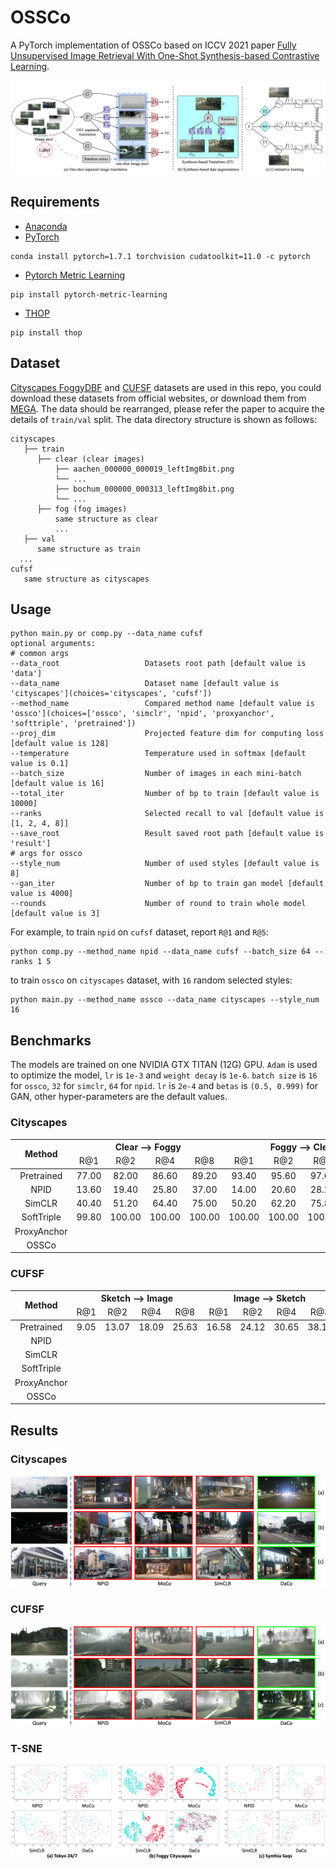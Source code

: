 # OSSCo

A PyTorch implementation of OSSCo based on ICCV 2021 paper
[Fully Unsupervised Image Retrieval With One-Shot Synthesis-based Contrastive Learning]().

![Network Architecture](result/structure.png)

## Requirements

- [Anaconda](https://www.anaconda.com/download/)
- [PyTorch](https://pytorch.org)

```
conda install pytorch=1.7.1 torchvision cudatoolkit=11.0 -c pytorch
```

- [Pytorch Metric Learning](https://kevinmusgrave.github.io/pytorch-metric-learning/)

```
pip install pytorch-metric-learning
```

- [THOP](https://github.com/Lyken17/pytorch-OpCounter)

```
pip install thop
```

## Dataset

[Cityscapes FoggyDBF](https://www.cityscapes-dataset.com/) and
[CUFSF](http://mmlab.ie.cuhk.edu.hk/archive/cufsf/) datasets are used in this repo, you could download these datasets
from official websites, or download them from [MEGA](https://mega.nz/folder/5sQD0QqK#zM5GfOSPvpPpfquGJd8Vjg). The data
should be rearranged, please refer the paper to acquire the details of `train/val` split. The data directory structure
is shown as follows:

 ```
 cityscapes
    ├── train
       ├── clear (clear images)
           ├── aachen_000000_000019_leftImg8bit.png
           └── ...
           ├── bochum_000000_000313_leftImg8bit.png
           └── ...
       ├── fog (fog images)
           same structure as clear
           ...         
    ├── val
       same structure as train
   ...
cufsf
    same structure as cityscapes
```

## Usage

```
python main.py or comp.py --data_name cufsf
optional arguments:
# common args
--data_root                   Datasets root path [default value is 'data']
--data_name                   Dataset name [default value is 'cityscapes'](choices='cityscapes', 'cufsf'])
--method_name                 Compared method name [default value is 'ossco'](choices=['ossco', 'simclr', 'npid', 'proxyanchor', 'softtriple', 'pretrained'])
--proj_dim                    Projected feature dim for computing loss [default value is 128]
--temperature                 Temperature used in softmax [default value is 0.1]
--batch_size                  Number of images in each mini-batch [default value is 16]
--total_iter                  Number of bp to train [default value is 10000]
--ranks                       Selected recall to val [default value is [1, 2, 4, 8]]
--save_root                   Result saved root path [default value is 'result']
# args for ossco
--style_num                   Number of used styles [default value is 8]
--gan_iter                    Number of bp to train gan model [default value is 4000]
--rounds                      Number of round to train whole model [default value is 3]
```

For example, to train `npid` on `cufsf` dataset, report `R@1` and `R@5`:

```
python comp.py --method_name npid --data_name cufsf --batch_size 64 --ranks 1 5
```

to train `ossco` on `cityscapes` dataset, with `16` random selected styles:

```
python main.py --method_name ossco --data_name cityscapes --style_num 16
```

## Benchmarks

The models are trained on one NVIDIA GTX TITAN (12G) GPU. `Adam` is used to optimize the model, `lr` is `1e-3`
and `weight decay` is `1e-6`. `batch size` is `16` for `ossco`, `32` for `simclr`, `64` for `npid`.
`lr` is `2e-4` and `betas` is `(0.5, 0.999)` for GAN, other hyper-parameters are the default values.

### Cityscapes

<table>
<thead>
  <tr>
    <th rowspan="2">Method</th>
    <th colspan="4">Clear --&gt; Foggy</th>
    <th colspan="4">Foggy --&gt; Clear</th>
    <th colspan="4">Clear &lt;--&gt; Foggy</th>
    <th rowspan="2">Download</th>
  </tr>
  <tr>
    <td align="center">R@1</td>
    <td align="center">R@2</td>
    <td align="center">R@4</td>
    <td align="center">R@8</td>
    <td align="center">R@1</td>
    <td align="center">R@2</td>
    <td align="center">R@4</td>
    <td align="center">R@8</td>
    <td align="center">R@1</td>
    <td align="center">R@2</td>
    <td align="center">R@4</td>
    <td align="center">R@8</td>
  </tr>
</thead>
<tbody>
  <tr>
    <td align="center">Pretrained</td>
    <td align="center">77.00</td>
    <td align="center">82.00</td>
    <td align="center">86.60</td>
    <td align="center">89.20</td>
    <td align="center">93.40</td>
    <td align="center">95.60</td>
    <td align="center">97.00</td>
    <td align="center">98.40</td>
    <td align="center">45.70</td>
    <td align="center">53.30</td>
    <td align="center">59.30</td>
    <td align="center">65.40</td>
    <td align="center"><a href="https://pan.baidu.com/s/1Y9shBKadeBhkifopHexioA">r2bg</a></td>
  </tr>
  <tr>
    <td align="center">NPID</td>
    <td align="center">13.60</td>
    <td align="center">19.40</td>
    <td align="center">25.80</td>
    <td align="center">37.00</td>
    <td align="center">14.00</td>
    <td align="center">20.60</td>
    <td align="center">28.20</td>
    <td align="center">37.60</td>
    <td align="center">0.60</td>
    <td align="center">0.70</td>
    <td align="center">1.00</td>
    <td align="center">2.10</td>
    <td align="center"><a href="https://pan.baidu.com/s/1Y9shBKadeBhkifopHexioA">r2bg</a></td>
  </tr>
  <tr>
    <td align="center">SimCLR</td>
    <td align="center">40.40</td>
    <td align="center">51.20</td>
    <td align="center">64.40</td>
    <td align="center">75.00</td>
    <td align="center">50.20</td>
    <td align="center">62.20</td>
    <td align="center">75.80</td>
    <td align="center">85.00</td>
    <td align="center">3.60</td>
    <td align="center">4.50</td>
    <td align="center">7.10</td>
    <td align="center">10.10</td>
    <td align="center"><a href="https://pan.baidu.com/s/1yZhkba1EU79LwqgizDzTUA">agdw</a></td>
  </tr>
  <tr>
    <td align="center">SoftTriple</td>
    <td align="center">99.80</td>
    <td align="center">100.00</td>
    <td align="center">100.00</td>
    <td align="center">100.00</td>
    <td align="center">100.00</td>
    <td align="center">100.00</td>
    <td align="center">100.00</td>
    <td align="center">100.00</td>
    <td align="center">98.40</td>
    <td align="center">99.90</td>
    <td align="center">100.00</td>
    <td align="center">100.00</td>
    <td align="center"><a href="https://pan.baidu.com/s/1yZhkba1EU79LwqgizDzTUA">agdw</a></td>
  </tr>
  <tr>
    <td align="center">ProxyAnchor</td>
    <td align="center"></td>
    <td align="center"></td>
    <td align="center"></td>
    <td align="center"></td>
    <td align="center"></td>
    <td align="center"></td>
    <td align="center"></td>
    <td align="center"></td>
    <td align="center"></td>
    <td align="center"></td>
    <td align="center"></td>
    <td align="center"></td>
    <td align="center"><a href="https://pan.baidu.com/s/1yZhkba1EU79LwqgizDzTUA">agdw</a></td>
  </tr>
  <tr>
    <td align="center">OSSCo</td>
    <td align="center"><b></b></td>
    <td align="center"><b></b></td>
    <td align="center"><b></b></td>
    <td align="center"><b></b></td>
    <td align="center"><b></b></td>
    <td align="center"><b></b></td>
    <td align="center"><b></b></td>
    <td align="center"><b></b></td>
    <td align="center"><b></b></td>
    <td align="center"><b></b></td>
    <td align="center"><b></b></td>
    <td align="center"><b></b></td>
    <td align="center"><a href="https://pan.baidu.com/s/139IHtS2_tOZcEK2Qgt-yQw">5dzs</a></td>
  </tr>
</tbody>
</table>

### CUFSF

<table>
<thead>
  <tr>
    <th rowspan="2">Method</th>
    <th colspan="4">Sketch --&gt; Image</th>
    <th colspan="4">Image --&gt; Sketch</th>
    <th colspan="4">Sketch &lt;--&gt; Image</th>
    <th rowspan="2">Download</th>
  </tr>
  <tr>
    <td align="center">R@1</td>
    <td align="center">R@2</td>
    <td align="center">R@4</td>
    <td align="center">R@8</td>
    <td align="center">R@1</td>
    <td align="center">R@2</td>
    <td align="center">R@4</td>
    <td align="center">R@8</td>
    <td align="center">R@1</td>
    <td align="center">R@2</td>
    <td align="center">R@4</td>
    <td align="center">R@8</td>
  </tr>
</thead>
<tbody>
  <tr>
    <td align="center">Pretrained</td>
    <td align="center">9.05</td>
    <td align="center">13.07</td>
    <td align="center">18.09</td>
    <td align="center">25.63</td>
    <td align="center">16.58</td>
    <td align="center">24.12</td>
    <td align="center">30.65</td>
    <td align="center">38.19</td>
    <td align="center">0.25</td>
    <td align="center">0.25</td>
    <td align="center">1.26</td>
    <td align="center">3.02</td>
    <td align="center"><a href="https://pan.baidu.com/s/1Y9shBKadeBhkifopHexioA">r2bg</a></td>
  </tr>
  <tr>
    <td align="center">NPID</td>
    <td align="center"></td>
    <td align="center"></td>
    <td align="center"></td>
    <td align="center"></td>
    <td align="center"></td>
    <td align="center"></td>
    <td align="center"></td>
    <td align="center"></td>
    <td align="center"></td>
    <td align="center"></td>
    <td align="center"></td>
    <td align="center"></td>
    <td align="center"><a href="https://pan.baidu.com/s/1oUbOqWIJaJbtUDqcqmklgw">bbiv</a></td>
  </tr>
  <tr>
    <td align="center">SimCLR</td>
    <td align="center"></td>
    <td align="center"></td>
    <td align="center"></td>
    <td align="center"></td>
    <td align="center"></td>
    <td align="center"></td>
    <td align="center"></td>
    <td align="center"></td>
    <td align="center"></td>
    <td align="center"></td>
    <td align="center"></td>
    <td align="center"></td>
    <td align="center"><a href="https://pan.baidu.com/s/1ogY5eC1eb3IHemOsVO-ieg">hdhn</a></td>
  </tr>
  <tr>
    <td align="center">SoftTriple</td>
    <td align="center"></td>
    <td align="center"></td>
    <td align="center"></td>
    <td align="center"></td>
    <td align="center"></td>
    <td align="center"></td>
    <td align="center"></td>
    <td align="center"></td>
    <td align="center"></td>
    <td align="center"></td>
    <td align="center"></td>
    <td align="center"></td>
    <td align="center"><a href="https://pan.baidu.com/s/1yZhkba1EU79LwqgizDzTUA">agdw</a></td>
  </tr>
  <tr>
    <td align="center">ProxyAnchor</td>
    <td align="center"></td>
    <td align="center"></td>
    <td align="center"></td>
    <td align="center"></td>
    <td align="center"></td>
    <td align="center"></td>
    <td align="center"></td>
    <td align="center"></td>
    <td align="center"></td>
    <td align="center"></td>
    <td align="center"></td>
    <td align="center"></td>
    <td align="center"><a href="https://pan.baidu.com/s/1yZhkba1EU79LwqgizDzTUA">agdw</a></td>
  </tr>
  <tr>
    <td align="center">OSSCo</td>
    <td align="center"><b></b></td>
    <td align="center"><b></b></td>
    <td align="center"><b></b></td>
    <td align="center"><b></b></td>
    <td align="center"><b></b></td>
    <td align="center"><b></b></td>
    <td align="center"><b></b></td>
    <td align="center"><b></b></td>
    <td align="center"><b></b></td>
    <td align="center"><b></b></td>
    <td align="center"><b></b></td>
    <td align="center"><b></b></td>
    <td align="center"><a href="https://pan.baidu.com/s/1ForxWPJ_k3Eq_EXgLtpHCA">azvx</a></td>
  </tr>
</tbody>
</table>

## Results

### Cityscapes

![tokyo](result/cityscapes.png)

### CUFSF

![cityscapes](result/cufsf.png)

### T-SNE

![tsne](result/tsne.png)
